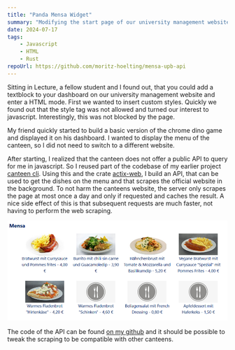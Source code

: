 ```yaml
---
title: "Panda Mensa Widget"
summary: "Modifying the start page of our university management website with javascript"
date: 2024-07-17
tags:
    - Javascript
    - HTML
    - Rust
repoUrl: https://github.com/moritz-hoelting/mensa-upb-api
---
```


Sitting in Lecture, a fellow student and I found out, that you could add a textblock to your dashboard on our university management website and enter a HTML mode. First we wanted to insert custom styles. Quickly we found out that the style tag was not allowed and turned our interest to javascript. Interestingly, this was not blocked by the page.

My friend quickly started to build a basic version of the chrome dino game and displayed it on his dashboard. I wanted to display the menu of the canteen, so I did not need to switch to a different website.

After starting, I realized that the canteen does not offer a public API to query for me in javascript. So I reused part of the codebase of my earlier project [canteen cli](../mensa-upb-api/). Using this and the crate [actix-web](https://crates.io/crates/actix-web), I build an API, that can be used to get the dishes on the menu and that scrapes the official website in the background. To not harm the canteens website, the server only scrapes the page at most once a day and only if requested and caches the result. A nice side effect of this is that subsequent requests are much faster, not having to perform the web scraping.

![Mensa widget on dashboard](./widget.png)

The code of the API can be found [on my github](https://github.com/moritz-hoelting/mensa-upb-api) and it should be possible to tweak the scraping to be compatible with other canteens.
